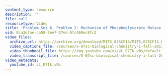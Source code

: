 ```yaml
---
content_type: resource
description: ''
file: null
resourcetype: Video
title: 'Problem Set 6, Problem 2: Mechanism of Phosphoglycerate Mutase'
uid: 8ca3e2ae-ca58-3ee7-37ed-5fc468ec8fc2
video_files:
  archive_url: https://archive.org/download/MIT5.07SCF13/MIT5_07SCF13_Pset6_Q2_300k.mp4
  video_captions_file: /courses/5-07sc-biological-chemistry-i-fall-2013/0876b8b1b05a5349bca9946b1e14469c_vL_E7Ik_vBs.vtt
  video_thumbnail_file: https://img.youtube.com/vi/vL_E7Ik_vBs/default.jpg
  video_transcript_file: /courses/5-07sc-biological-chemistry-i-fall-2013/91a1eae414766e773235ad6ecc79c865_vL_E7Ik_vBs.pdf
video_metadata:
  youtube_id: vL_E7Ik_vBs
---
```

